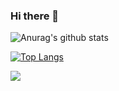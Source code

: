 ### Hi there 👋

![Anurag's github stats](https://github-readme-stats.vercel.app/api?username=Xiaolu&theme=onedark)
<!--
**xluu233/xluu233** is a ✨ _special_ ✨ repository because its `README.md` (this file) appears on your GitHub profile.

Here are some ideas to get you started:

- 🔭 I’m currently working on ...
- 🌱 I’m currently learning ...
- 👯 I’m looking to collaborate on ...
- 🤔 I’m looking for help with ...
- 💬 Ask me about ...
- 📫 How to reach me: ...
- 😄 Pronouns: ...
- ⚡ Fun fact: ...
-->

[![Top Langs](https://github-readme-stats.vercel.app/api/top-langs/?username=xluu233&layout=compact&theme=react)](https://github.com/anuraghazra/github-readme-stats)

<img src="https://raw.githubusercontent.com/xluu233/2f094c013a2cd4e882136e56adff66e189c7b5ef/github-contribution-grid-snake.svg" />
